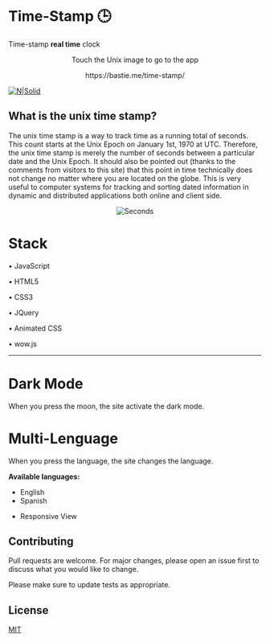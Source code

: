 # Time-Stamp 🕒
Time-stamp **real time** clock

<p align="center">
 Touch the Unix image to go to the app

</p>
<p align="center">
 https://bastie.me/time-stamp/</p>

[![N|Solid](https://logodix.com/logo/1102577.png)](https://escribano.tech/time-stamp/)


## What is the unix time stamp?

The unix time stamp is a way to track time as a running total of seconds. This count starts at the Unix Epoch on January 1st, 1970 at UTC. Therefore, the unix time stamp is merely the number of seconds between a particular date and the Unix Epoch. It should also be pointed out (thanks to the comments from visitors to this site) that this point in time technically does not change no matter where you are located on the globe. This is very useful to computer systems for tracking and sorting dated information in dynamic and distributed applications both online and client side.


<p align="center">
 <img src="https://i.ibb.co/fdLL88C/Screenshot-from-2021-05-26-12-37-23.png" alt="Seconds"/>
</p>

# Stack 

• JavaScript

• HTML5

• CSS3

• JQuery 

• Animated CSS 

• wow.js

------------

# Dark Mode

When you press the moon, the site activate the dark mode.

# Multi-Lenguage

When you press the language, the site changes the language.

**Available languages:**

- English
- Spanish


+ Responsive View
                    
## Contributing
Pull requests are welcome. For major changes, please open an issue first to discuss what you would like to change.

Please make sure to update tests as appropriate.

## License
[MIT](https://choosealicense.com/licenses/mit/)


